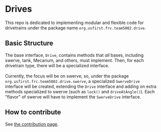 # Drives
This repo is dedicated to implementing modular and flexible code for
drivetrains under the package name `org.usfirst.frc.team5002.drive`.

## Basic Structure
The base interface, `Drive`, contains methods that *all* bases, including
swerve, tank, Mecanum, and others, must implement.  Then, for each drivetrain
type, there will be a specialized interface.
<br><br>
Currently, the focus will be on swerve; so, under the package
`org.usfirst.frc.team5002.drive.swerve`, a specialized `SwerveDrive` interface
will be created, extending the `Drive` interface and adding on extra methods
specialized to swerve (such as `lock()` and `driveAtAngle()`). Each "flavor" of
swerve will have to implement the `SwerveDrive` interface.

## How to contribute
See [the contribution  page](contribute.md).
